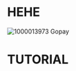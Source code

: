 # HEHE
![1000013973](https://github.com/user-attachments/assets/c87fb561-ea91-497f-8bc3-4493d3151c93)
Gopay

# TUTORIAL 
